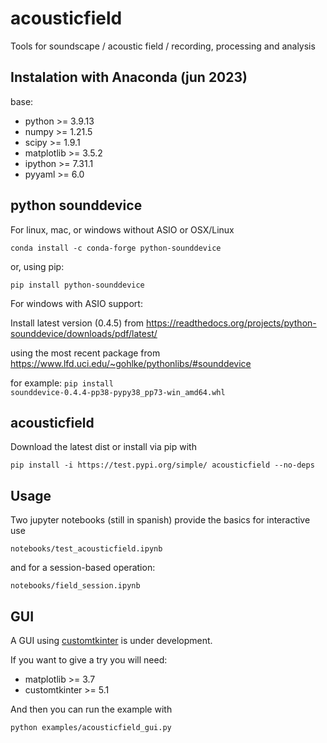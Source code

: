 # acousticfield
Tools for soundscape / acoustic field / recording, processing and analysis

## Instalation with Anaconda (jun 2023)
base:
- python >= 3.9.13
- numpy >= 1.21.5
- scipy >= 1.9.1
- matplotlib >= 3.5.2
- ipython >= 7.31.1
- pyyaml >= 6.0

## python sounddevice
For linux, mac, or windows without ASIO or OSX/Linux

`conda install -c conda-forge python-sounddevice`
 
or, using pip:

`pip install python-sounddevice`

For windows with ASIO support:

Install latest version (0.4.5) from
https://readthedocs.org/projects/python-sounddevice/downloads/pdf/latest/

using the most recent package from 
https://www.lfd.uci.edu/~gohlke/pythonlibs/#sounddevice

for example:
`pip install sounddevice‑0.4.4‑pp38‑pypy38_pp73‑win_amd64.whl`

## acousticfield

Download the latest dist or install via pip with

`pip install -i https://test.pypi.org/simple/ acousticfield --no-deps`

## Usage

Two jupyter notebooks (still in spanish) provide the basics for interactive use

`notebooks/test_acousticfield.ipynb`

and for a session-based operation:

`notebooks/field_session.ipynb`

## GUI

A GUI using [customtkinter](https://github.com/tomschimansky/customtkinter) is under development.

If you want to give a try you will need:

- matplotlib >= 3.7
- customtkinter >= 5.1

And then you can run the example with

`python examples/acousticfield_gui.py`

